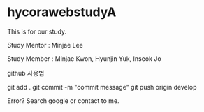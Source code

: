 # hycorawebstudyA
This is for our study.

Study Mentor : Minjae Lee

Study Member : Minjae Kwon, Hyunjin Yuk, Inseok Jo



github 사용법

git add .
git commit -m "commit message"
git push origin develop


Error?
Search google or contact to me.
